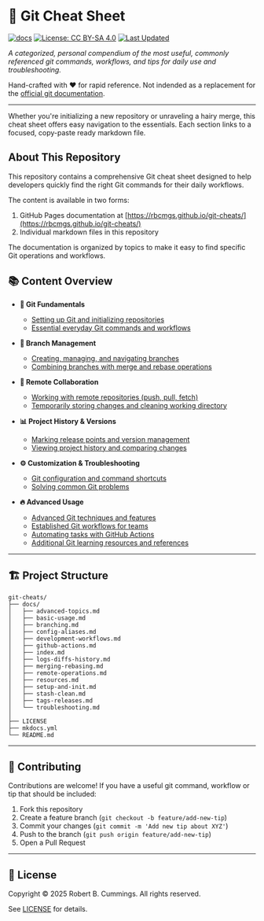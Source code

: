 # 🧰 Git Cheat Sheet

[![docs](https://img.shields.io/badge/docs-%F0%9F%93%9A-green?style=flat-square)](https://rbcmgs.github.io/git-cheats/)
[![License: CC BY-SA 4.0](https://img.shields.io/badge/License-CC%20BY--SA%204.0-lightgrey.svg)](https://creativecommons.org/licenses/by-sa/4.0/)
[![Last Updated](https://img.shields.io/badge/Last%20Updated-May%202025-blue)](https://github.com/rbcmgs/git-cheats)

<!-- markdownlint-disable MD013 -->
*A categorized, personal compendium of the most useful, commonly referenced git commands, workflows, and tips for daily use and troubleshooting.*
<!-- markdownlint-enable MD013 -->

<!-- markdownlint-disable MD013 -->
Hand-crafted with ❤️ for rapid reference. Not indended as a replacement for the [official git documentation](https://git-scm.com/doc).
<!-- markdownlint-enable MD013 -->

---

<!-- INTRO -->
<!-- markdownlint-disable MD013 -->
Whether you're initializing a new repository or unraveling a hairy merge, this cheat sheet offers easy navigation to the essentials. Each section links to a focused, copy-paste ready markdown file.
<!-- markdownlint-enable MD013 -->
  
## About This Repository

This repository contains a comprehensive Git cheat sheet designed to help
developers quickly find the right Git commands for their daily workflows.

The content is available in two forms:

1. GitHub Pages documentation at [https://rbcmgs.github.io/git-cheats/](https://rbcmgs.github.io/git-cheats/)
2. Individual markdown files in this repository

The documentation is organized by topics to make it easy to find specific
Git operations and workflows.

## 📚 Content Overview

- **🔧 Git Fundamentals**
  - [Setting up Git and initializing repositories](docs/setup-and-init.md)
  - [Essential everyday Git commands and workflows](docs/basic-usage.md)

- **🌿 Branch Management**
  - [Creating, managing, and navigating branches](docs/branching.md)
  - [Combining branches with merge and rebase operations](docs/merging-rebasing.md)

- **🔄 Remote Collaboration**
  - [Working with remote repositories (push, pull, fetch)](docs/remote-operations.md)
  - [Temporarily storing changes and cleaning working directory](docs/stash-clean.md)

- **📊 Project History & Versions**
  - [Marking release points and version management](docs/tags-releases.md)
  - [Viewing project history and comparing changes](docs/logs-diffs-history.md)

- **⚙️ Customization & Troubleshooting**
  - [Git configuration and command shortcuts](docs/config-aliases.md)
  - [Solving common Git problems](docs/troubleshooting.md)

- **🔥 Advanced Usage**
  - [Advanced Git techniques and features](docs/advanced-topics.md)
  - [Established Git workflows for teams](docs/development-workflows.md)
  - [Automating tasks with GitHub Actions](docs/github-actions.md)
  - [Additional Git learning resources and references](docs/resources.md)

---

## 🏗️ Project Structure

```plaintext
git-cheats/
├── docs/
│   ├── advanced-topics.md
│   ├── basic-usage.md
│   ├── branching.md
│   ├── config-aliases.md
│   ├── development-workflows.md
│   ├── github-actions.md
│   ├── index.md
│   ├── logs-diffs-history.md
│   ├── merging-rebasing.md
│   ├── remote-operations.md
│   ├── resources.md
│   ├── setup-and-init.md
│   ├── stash-clean.md
│   ├── tags-releases.md
│   └── troubleshooting.md
│
├── LICENSE
├── mkdocs.yml
└── README.md
```

---

## 🤝 Contributing

Contributions are welcome! If you have a useful git command, workflow or tip
that should be included:

1. Fork this repository
2. Create a feature branch (`git checkout -b feature/add-new-tip`)
3. Commit your changes (`git commit -m 'Add new tip about XYZ'`)
4. Push to the branch (`git push origin feature/add-new-tip`)
5. Open a Pull Request

---

## 📄 License

Copyright © 2025 Robert B. Cummings. All rights reserved.

See [LICENSE](LICENSE) for details.
